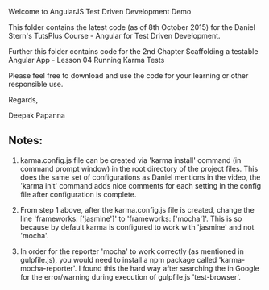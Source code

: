 Welcome to AngularJS Test Driven Development Demo

This folder contains the latest code (as of 8th October 2015) for the Daniel Stern's TutsPlus Course - Angular for Test Driven Development.

Further this folder contains code for the 2nd Chapter Scaffolding a testable Angular App - Lesson 04 Running Karma Tests 

Please feel free to download and use the code for your learning or other responsible use.

Regards, 

Deepak Papanna

Notes:
-------

1. karma.config.js file can be created via 'karma install' command (in command prompt window) in the root directory of the project files. This does the same set of configurations as Daniel mentions in the video, the 'karma init' command adds nice comments for each setting in the config file after configuration is complete.

2. From step 1 above, after the karma.config.js file is created, change the line 'frameworks: ['jasmine']' to 'frameworks: ['mocha']'. This is so because by default karma is configured to work with 'jasmine' and not 'mocha'.

3. In order for the reporter 'mocha' to work correctly (as mentioned in gulpfile.js), you would need to install a npm package called 'karma-mocha-reporter'. I found this the hard way after searching the in Google for the error/warning during execution of gulpfile.js 'test-browser'. 
